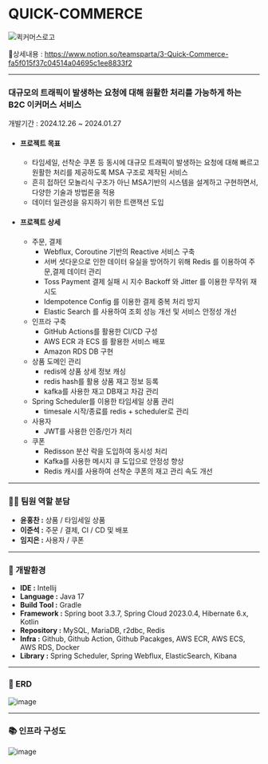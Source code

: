 # QUICK-COMMERCE
![퀵커머스로고](https://github.com/user-attachments/assets/b1fd75bb-3038-4337-a9e8-3c8445d15e70)


📃상세내용 : https://www.notion.so/teamsparta/3-Quick-Commerce-fa5f015f37c04514a04695c1ee8833f2

----
### 대규모의 트래픽이 발생하는 요청에 대해 원활한 처리를 가능하게 하는 B2C 이커머스 서비스 ###
 개발기간 : 2024.12.26 ~ 2024.01.27
- #### 프로젝트 목표 ####
  - 타임세일, 선착순 쿠폰 등 동시에 대규모 트래픽이 발생하는 요청에 대해 빠르고 원활한 처리를 제공하도록 MSA 구조로 제작된 서비스
  - 흔히 접하던 모놀리식 구조가 아닌 MSA기반의 시스템을 설계하고 구현하면서, 다양한 기술과 방법론을 적용
  - 데이터 일관성을 유지하기 위한 트랜잭션 도입
- #### 프로젝트 상세 ####
  - 주문, 결제
    - Webflux, Coroutine 기반의 Reactive 서비스 구축
    - 서버 셧다운으로 인한 데이터 유실을 방어하기 위해 Redis 를 이용하여 주문,결제 데이터 관리
    - Toss Payment 결제 실패 시 지수 Backoff 와 Jitter 를 이용한 무작위 재시도
    - Idempotence Config 를 이용한 결제 중복 처리 방지
    - Elastic Search 를 사용하여 조회 성능 개선 및 서비스 안정성 개선  
  - 인프라 구축
    - GitHub Actions를 활용한 CI/CD 구성
    - AWS ECR 과 ECS 를 활용한 서비스 배포
    - Amazon RDS DB 구현
  - 상품 도메인 관리
    - redis에 상품 상세 정보 캐싱
    - redis hash를 활용 상품 재고 정보 등록
    - kafka를 사용한 재고 DB재고 차감 관리
  - Spring Scheduler를 이용한 타임세일 상품 관리
    - timesale 시작/종료를 redis + scheduler로 관리
  - 사용자 
    - JWT를 사용한 인증/인가 처리
  - 쿠폰
    - Redisson 분산 락을 도입하여 동시성 처리
    - Kafka를 사용한 메시지 큐 도입으로 안정성 향상
    - Redis 캐시를 사용하여 선착순 쿠폰의 재고 관리 속도 개선

----
### 👩‍💻 팀원 역할 분담 ###
 - **윤홍찬 :** 상품 / 타임세일 상품
 - **이준석 :** 주문 / 결제, CI / CD 및 배포
 - **임지은 :** 사용자 / 쿠폰
----
### 🔧 개발환경 ###
- **IDE :** Intellij
- **Language :** Java 17
- **Build Tool :** Gradle
- **Framework :** Spring boot 3.3.7, Spring Cloud 2023.0.4, Hibernate 6.x, Kotlin
- **Repository :** MySQL, MariaDB, r2dbc, Redis
- **Infra :** Github, Github Action, Github Pacakges, AWS ECR, AWS ECS, AWS RDS, Docker
- **Library :** Spring Scheduler, Spring Webflux, ElasticSearch, Kibana
----
### 📝 ERD ###
![image](https://github.com/user-attachments/assets/eb0acf7c-e84d-4cf2-8dec-0b59c80c8bea)


----
### 📚 인프라 구성도 ###
![image](https://github.com/user-attachments/assets/93666103-6e5b-4db6-b483-ffb4e2cc9954)



